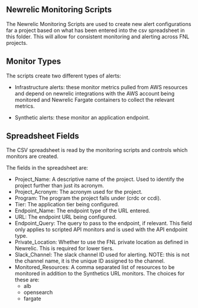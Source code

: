 ## Newrelic Monitoring Scripts
The Newrelic Monitoring Scripts are used to create new alert configurations far a project based on what has been entered into the csv spreadsheet in this folder. This will allow for consistent monitoring and alerting across FNL projects.

## Monitor Types
The scripts create two different types of alerts:

- Infrastructure alerts: these monitor metrics pulled from AWS resources and depend on newrelic integrations with the AWS account being monitored and Newrelic Fargate containers to collect the relevant metrics.

- Synthetic alerts: these monitor an application endpoint.

## Spreadsheet Fields
The CSV spreadsheet is read by the monitoring scripts and controls which monitors are created.

The fields in the spreadsheet are:

- Project_Name: A descriptive name of the project. Used to identify the project further than just its acronym.
- Project_Acronym: The acronym used for the project.
- Program: The program the project falls under (crdc or ccdi).
- Tier: The application tier being configured.
- Endpoint_Name: The endpoint type of the URL entered.
- URL: The endpoint URL being configured.
- Endpoint_Query: The query to pass to the endpoint, if relevant. This field only applies to scripted API monitors and is used with the API endpoint type.
- Private_Location: Whether to use the FNL private location as defined in Newrelic. This is required for lower tiers.
- Slack_Channel: The slack channel ID used for alerting. NOTE: this is not the channel name, it is the unique ID assigned to the channel.
- Monitored_Resources: A comma separated list of resources to be monitored in addition to the Synthetics URL monitors. The choices for these are:
     - alb
     - opensearch
     - fargate